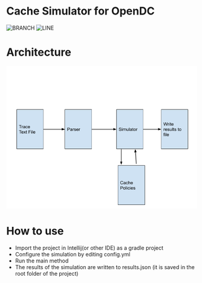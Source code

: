 # Cache Simulator for OpenDC
![BRANCH](https://img.shields.io/badge/branch--coverage-100%25-brightgreen.svg)
![LINE](https://img.shields.io/badge/line--coverage-100%25-brightgreen.svg)
# Architecture
![architecture of the application](resources/architecture.png)

# How to use
- Import the project in Intellij(or other IDE) as a gradle project
- Configure the simulation by editing config.yml
- Run the main method
- The results of the simulation are written to results.json (it is saved in the root folder of the project)

